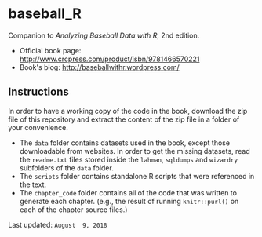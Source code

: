 baseball\_R
================

Companion to *Analyzing Baseball Data with R*, 2nd edition.

-   Official book page: <http://www.crcpress.com/product/isbn/9781466570221>
-   Book's blog: <http://baseballwithr.wordpress.com/>

Instructions
------------

In order to have a working copy of the code in the book, download the zip file of this repository and extract the content of the zip file in a folder of your convenience.

-   The `data` folder contains datasets used in the book, except those downloadable from websites. In order to get the missing datasets, read the `readme.txt` files stored inside the `lahman`, `sqldumps` and `wizardry` subfolders of the `data` folder.
-   The `scripts` folder contains standalone R scripts that were referenced in the text.
-   The `chapter_code` folder contains all of the code that was written to generate each chapter. (e.g., the result of running `knitr::purl()` on each of the chapter source files.)

Last updated: `August  9, 2018`
